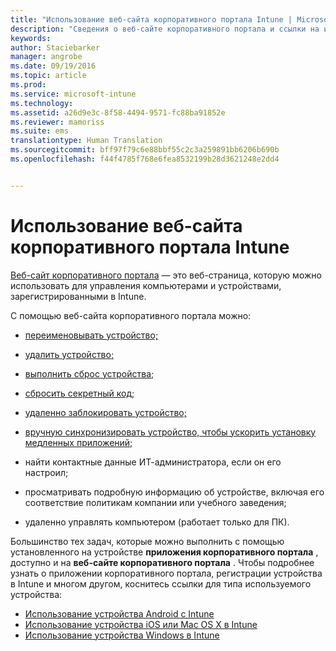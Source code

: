```yaml
---
title: "Использование веб-сайта корпоративного портала Intune | Microsoft Intune"
description: "Сведения о веб-сайте корпоративного портала и ссылки на инструкции по выполнению задач, которые можно выполнять на этом веб-сайте"
keywords: 
author: Staciebarker
manager: angrobe
ms.date: 09/19/2016
ms.topic: article
ms.prod: 
ms.service: microsoft-intune
ms.technology: 
ms.assetid: a26d9e3c-8f58-4494-9571-fc88ba91852e
ms.reviewer: mamoriss
ms.suite: ems
translationtype: Human Translation
ms.sourcegitcommit: bff97f79c6e88bbf55c2c3a259891bb6206b690b
ms.openlocfilehash: f44f4785f768e6fea8532199b28d3621248e2dd4


---
```


# Использование веб-сайта корпоративного портала Intune
[Веб-сайт корпоративного портала](http://portal.manage.microsoft.com) — это веб-страница, которую можно использовать для управления компьютерами и устройствами, зарегистрированными в Intune.

С помощью веб-сайта корпоративного портала можно:

-   [переименовывать устройство;](rename-your-device-cpwebsite.md)

-   [удалить устройство;](remove-your-device-cpwebsite.md)

-   [выполнить сброс устройства;](reset-your-device-cpwebsite.md)

-   [сбросить секретный код;](reset-your-passcode-cpwebsite.md)

-   [удаленно заблокировать устройство;](remote-lock-your-device-cpwebsite.md)

-   [вручную синхронизировать устройство, чтобы ускорить установку медленных приложений;](sync-your-device-manually-cpwebsite.md)

-   найти контактные данные ИТ-администратора, если он его настроил;

-   просматривать подробную информацию об устройстве, включая его соответствие политикам компании или учебного заведения;

-   удаленно управлять компьютером (работает только для ПК).

Большинство тех задач, которые можно выполнить с помощью установленного на устройстве **приложения корпоративного портала** , доступно и на **веб-сайте корпоративного портала** . Чтобы подробнее узнать о приложении корпоративного портала, регистрации устройства в Intune и многом другом, коснитесь ссылки для типа используемого устройства:

- [Использование устройства Android с Intune](using-your-android-device-with-intune.md)
- [Использование устройства iOS или Mac OS X в Intune](using-your-ios-or-mac-os-x-device-with-intune.md)
- [Использование устройства Windows в Intune](using-your-windows-device-with-intune.md)



<!--HONumber=Sep16_HO3-->


